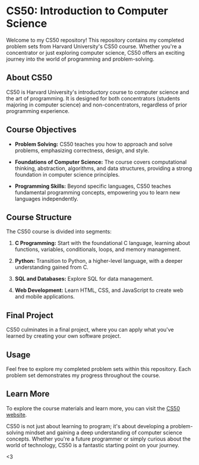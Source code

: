 # CS50: Introduction to Computer Science

Welcome to my CS50 repository! This repository contains my completed problem sets from Harvard University's CS50 course. Whether you're a concentrator or just exploring computer science, CS50 offers an exciting journey into the world of programming and problem-solving.

## About CS50

CS50 is Harvard University's introductory course to computer science and the art of programming. It is designed for both concentrators (students majoring in computer science) and non-concentrators, regardless of prior programming experience.

## Course Objectives

- **Problem Solving:** CS50 teaches you how to approach and solve problems, emphasizing correctness, design, and style.

- **Foundations of Computer Science:** The course covers computational thinking, abstraction, algorithms, and data structures, providing a strong foundation in computer science principles.

- **Programming Skills:** Beyond specific languages, CS50 teaches fundamental programming concepts, empowering you to learn new languages independently.

## Course Structure

The CS50 course is divided into segments:

1. **C Programming:** Start with the foundational C language, learning about functions, variables, conditionals, loops, and memory management.

2. **Python:** Transition to Python, a higher-level language, with a deeper understanding gained from C.

3. **SQL and Databases:** Explore SQL for data management.

4. **Web Development:** Learn HTML, CSS, and JavaScript to create web and mobile applications.

## Final Project

CS50 culminates in a final project, where you can apply what you've learned by creating your own software project.

## Usage

Feel free to explore my completed problem sets within this repository. Each problem set demonstrates my progress throughout the course.

## Learn More

To explore the course materials and learn more, you can visit the [CS50 website](https://cs50.harvard.edu/x/2023/).

CS50 is not just about learning to program; it's about developing a problem-solving mindset and gaining a deep understanding of computer science concepts. Whether you're a future programmer or simply curious about the world of technology, CS50 is a fantastic starting point on your journey.

<3
